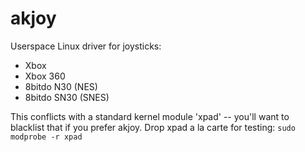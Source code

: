 # akjoy

Userspace Linux driver for joysticks:
- Xbox
- Xbox 360
- 8bitdo N30 (NES)
- 8bitdo SN30 (SNES)

This conflicts with a standard kernel module 'xpad' -- you'll want to blacklist that if you prefer akjoy.
Drop xpad a la carte for testing: `sudo modprobe -r xpad`
